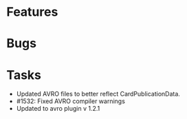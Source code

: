 # Features


# Bugs



# Tasks

* Updated AVRO files to better reflect CardPublicationData.
* #1532: Fixed AVRO compiler warnings
* Updated to avro plugin v 1.2.1



